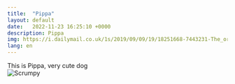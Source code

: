 ```yaml
---
title:  "Pippa"
layout: default
date:   2022-11-23 16:25:10 +0000
description: Pippa
img: https://i.dailymail.co.uk/1s/2019/09/09/19/18251668-7443231-The_original_After_25_years_of_creating_serious_art_artist_Jay_C-a-14_1568054576406.jpg
lang: en
---
```


This is Pippa, very cute dog\
![Scrumpy](https://i.dailymail.co.uk/1s/2019/09/09/19/18251668-7443231-The_original_After_25_years_of_creating_serious_art_artist_Jay_C-a-14_1568054576406.jpg)
